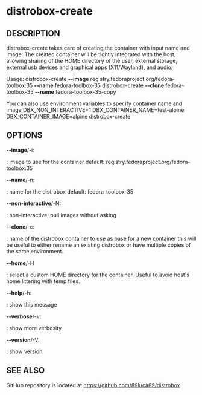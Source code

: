 # distrobox-create

## DESCRIPTION

distrobox-create takes care of creating the container with input name
and image. The created container will be tightly integrated with the
host, allowing sharing of the HOME directory of the user, external
storage, external usb devices and graphical apps (X11/Wayland), and
audio.

Usage: distrobox-create **\--image**
registry.fedoraproject.org/fedora-toolbox:35 **\--name**
fedora-toolbox-35 distrobox-create **\--clone** fedora-toolbox-35
**\--name** fedora-toolbox-35-copy

You can also use environment variables to specify container name and
image DBX_NON_INTERACTIVE=1 DBX_CONTAINER_NAME=test-alpine
DBX_CONTAINER_IMAGE=alpine distrobox-create

## OPTIONS

**\--image**/-i:

:   image to use for the container default:
    registry.fedoraproject.org/fedora-toolbox:35

**\--name**/-n:

:   name for the distrobox default: fedora-toolbox-35

**\--non-interactive**/-N:

:   non-interactive, pull images without asking

**\--clone**/-c:

:   name of the distrobox container to use as base for a new container
    this will be useful to either rename an existing distrobox or have
    multiple copies of the same environment.

**\--home**/-H

:   select a custom HOME directory for the container. Useful to avoid
    host\'s home littering with temp files.

**\--help**/-h:

:   show this message

**\--verbose**/-v:

:   show more verbosity

**\--version**/-V:

:   show version

## SEE ALSO

GitHub repository is located at https://github.com/89luca89/distrobox
